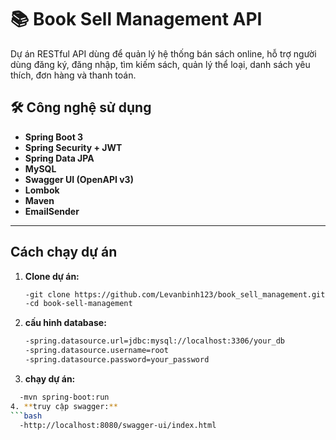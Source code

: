 # 📚 Book Sell Management API

Dự án RESTful API dùng để quản lý hệ thống bán sách online, hỗ trợ người dùng đăng ký, đăng nhập, tìm kiếm sách, quản lý thể loại, danh sách yêu thích, đơn hàng và thanh toán.
## 🛠️ Công nghệ sử dụng
- **Spring Boot 3**
- **Spring Security + JWT**
- **Spring Data JPA**
- **MySQL**
- **Swagger UI (OpenAPI v3)**
- **Lombok**
- **Maven**
- **EmailSender**
---
##  Cách chạy dự án
1. **Clone dự án:**
   ```bash
   -git clone https://github.com/Levanbinh123/book_sell_management.git
   -cd book-sell-management
2. **cấu hinh database:**
   ```bash
   -spring.datasource.url=jdbc:mysql://localhost:3306/your_db
   -spring.datasource.username=root
   -spring.datasource.password=your_password
3. **chạy dự án:**
```bash
  -mvn spring-boot:run
4. **truy cập swagger:**
```bash
  -http://localhost:8080/swagger-ui/index.html
